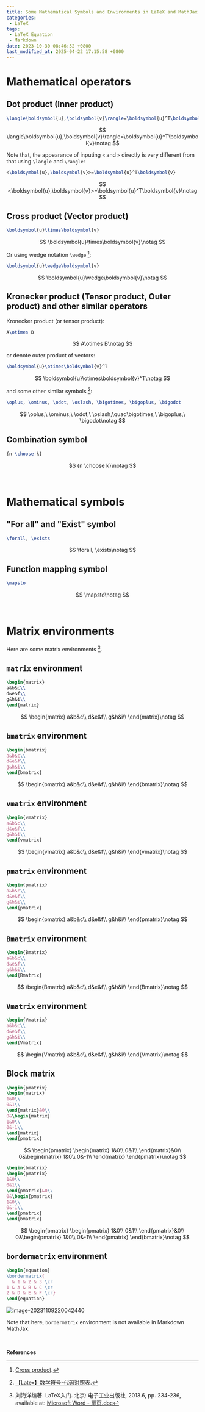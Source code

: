 ```yaml
---
title: Some Mathematical Symbols and Environments in LaTeX and MathJax
categories:
 - LaTeX
tags:
 - LaTeX Equation
 - Markdown
date: 2023-10-30 08:46:52 +0800
last_modified_at: 2025-04-22 17:15:58 +0800
---
```


# Mathematical operators

## Dot product (Inner product)

```latex
\langle\boldsymbol{u},\boldsymbol{v}\rangle=\boldsymbol{u}^T\boldsymbol{v}
```

$$
\langle\boldsymbol{u},\boldsymbol{v}\rangle=\boldsymbol{u}^T\boldsymbol{v}\notag
$$

Note that, the appearance of inputing `<` and `>` directly is very different from that using `\langle` and `\rangle`:

```latex
<\boldsymbol{u},\boldsymbol{v}>=\boldsymbol{u}^T\boldsymbol{v}
```

$$
<\boldsymbol{u},\boldsymbol{v}>=\boldsymbol{u}^T\boldsymbol{v}\notag
$$

## Cross product (Vector product)

```latex
\boldsymbol{u}\times\boldsymbol{v}
```

$$
\boldsymbol{u}\times\boldsymbol{v}\notag
$$

Or using wedge notation `\wedge` [^1]:

```latex
\boldsymbol{u}\wedge\boldsymbol{v}
```

$$
\boldsymbol{u}\wedge\boldsymbol{v}\notag
$$

## Kronecker product (Tensor product, Outer product) and other similar operators

Kronecker product (or tensor product): 

```latex
A\otimes B
```


$$
A\otimes B\notag
$$

or denote outer product of vectors:

```latex
\boldsymbol{u}\otimes\boldsymbol{v}^T
```

$$
\boldsymbol{u}\otimes\boldsymbol{v}^T\notag
$$


and some other similar symbols [^2]:

```latex
\oplus, \ominus, \odot, \oslash, \bigotimes, \bigoplus, \bigodot
```

$$
\oplus,\ \ominus,\ \odot,\ \oslash,\quad\bigotimes,\ \bigoplus,\ \bigodot\notag
$$

## Combination symbol

```latex
{n \choose k}
```

$$
{n \choose k}\notag
$$

<br>

# Mathematical symbols

## "For all" and "Exist" symbol

```latex
\forall, \exists
```

$$
\forall, \exists\notag
$$

## Function mapping symbol

```latex
\mapsto
```

$$
\mapsto\notag
$$

<br>

# Matrix environments

Here are some matrix environments [^3].

## `matrix` environment

```latex
\begin{matrix}
a&b&c\\
d&e&f\\
g&h&i\\
\end{matrix}
```

$$
\begin{matrix}
a&b&c\\
d&e&f\\
g&h&i\\
\end{matrix}\notag
$$

## `bmatrix` environment

```latex
\begin{bmatrix}
a&b&c\\
d&e&f\\
g&h&i\\
\end{bmatrix}
```

$$
\begin{bmatrix}
a&b&c\\
d&e&f\\
g&h&i\\
\end{bmatrix}\notag
$$

## `vmatrix` environment

```latex
\begin{vmatrix}
a&b&c\\
d&e&f\\
g&h&i\\
\end{vmatrix}
```

$$
\begin{vmatrix}
a&b&c\\
d&e&f\\
g&h&i\\
\end{vmatrix}\notag
$$

## `pmatrix` environment

```latex
\begin{pmatrix}
a&b&c\\
d&e&f\\
g&h&i\\
\end{pmatrix}
```

$$
\begin{pmatrix}
a&b&c\\
d&e&f\\
g&h&i\\
\end{pmatrix}\notag
$$

## `Bmatrix` environment

```latex
\begin{Bmatrix}
a&b&c\\
d&e&f\\
g&h&i\\
\end{Bmatrix}
```

$$
\begin{Bmatrix}
a&b&c\\
d&e&f\\
g&h&i\\
\end{Bmatrix}\notag
$$

## `Vmatrix` environment

```latex
\begin{Vmatrix}
a&b&c\\
d&e&f\\
g&h&i\\
\end{Vmatrix}
```

$$
\begin{Vmatrix}
a&b&c\\
d&e&f\\
g&h&i\\
\end{Vmatrix}\notag
$$

## Block matrix

```latex
\begin{pmatrix}
\begin{matrix}
1&0\\
0&1\\
\end{matrix}&0\\
0&\begin{matrix}
1&0\\
0&-1\\
\end{matrix}
\end{pmatrix}
```

$$
\begin{pmatrix}
\begin{matrix}
1&0\\
0&1\\
\end{matrix}&0\\
0&\begin{matrix}
1&0\\
0&-1\\
\end{matrix}
\end{pmatrix}\notag
$$

```latex
\begin{bmatrix}
\begin{pmatrix}
1&0\\
0&1\\
\end{pmatrix}&0\\
0&\begin{pmatrix}
1&0\\
0&-1\\
\end{pmatrix}
\end{bmatrix}
```

$$
\begin{bmatrix}
\begin{pmatrix}
1&0\\
0&1\\
\end{pmatrix}&0\\
0&\begin{pmatrix}
1&0\\
0&-1\\
\end{pmatrix}
\end{bmatrix}\notag
$$

## `bordermatrix` environment

```latex
\begin{equation}
\bordermatrix{
  & 1 & 2 & 3 \cr
1 & A & B & C \cr
2 & D & E & F \cr} 
\end{equation}
```

![image-20231109220042440](https://raw.githubusercontent.com/HelloWorld-1017/blog-images/main/imgs/202311092202616.png)

Note that here, `bordermatrix` environment is not available in Markdown MathJax.

<br>

**References**

[^1]: [Cross product](https://en.wikipedia.org/wiki/Cross_product).
[^2]: [【Latex】数学符号-代码对照表](https://su-lemon.gitee.io/post/73a19565.html).
[^3]: 刘海洋编著. LaTeX入门. 北京: 电子工业出版社, 2013.6, pp. 234-236, available at: [Microsoft Word - 扉页.doc](https://yun.weicheng.men/Book/LaTeX%E5%85%A5%E9%97%A8.pdf) 